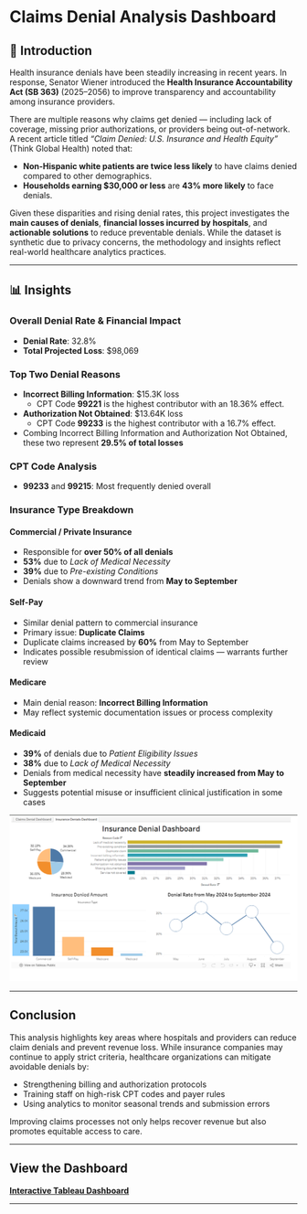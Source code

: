 #  Claims Denial Analysis Dashboard

## 📌 Introduction

Health insurance denials have been steadily increasing in recent years. In response, Senator Wiener introduced the **Health Insurance Accountability Act (SB 363)** (2025–2056) to improve transparency and accountability among insurance providers.

There are multiple reasons why claims get denied — including lack of coverage, missing prior authorizations, or providers being out-of-network. A recent article titled *“Claim Denied: U.S. Insurance and Health Equity”* (Think Global Health) noted that:
- **Non-Hispanic white patients are twice less likely** to have claims denied compared to other demographics.
- **Households earning $30,000 or less** are **43% more likely** to face denials.

Given these disparities and rising denial rates, this project investigates the **main causes of denials**, **financial losses incurred by hospitals**, and **actionable solutions** to reduce preventable denials. While the dataset is synthetic due to privacy concerns, the methodology and insights reflect real-world healthcare analytics practices.

---

## 📊 Insights

###  Overall Denial Rate & Financial Impact
- **Denial Rate**: 32.8%
- **Total Projected Loss**: $98,069

###  Top Two Denial Reasons
- **Incorrect Billing Information**: $15.3K loss
  - CPT Code **99221** is the highest contributor with an 18.36% effect.      
- **Authorization Not Obtained**: $13.64K loss 
  - CPT Code **99233** is the highest contributor with a 16.7% effect.  
- Combing Incorrect Billing Information and Authorization Not Obtained, these two represent **29.5% of total losses**  

###  CPT Code Analysis
- **99233** and **99215**: Most frequently denied overall

###  Insurance Type Breakdown

####  Commercial / Private Insurance
- Responsible for **over 50% of all denials**
- **53%** due to *Lack of Medical Necessity*
- **39%** due to *Pre-existing Conditions*
- Denials show a downward trend from **May to September**

####  Self-Pay
- Similar denial pattern to commercial insurance
- Primary issue: **Duplicate Claims**
- Duplicate claims increased by **60%** from May to September
- Indicates possible resubmission of identical claims — warrants further review

####  Medicare
- Main denial reason: **Incorrect Billing Information**
- May reflect systemic documentation issues or process complexity

####  Medicaid
- **39%** of denials due to *Patient Eligibility Issues*
- **38%** due to *Lack of Medical Necessity*
- Denials from medical necessity have **steadily increased from May to September**
- Suggests potential misuse or insufficient clinical justification in some cases

![Insurance Denial Dashboard](https://raw.githubusercontent.com/blater54/Claims-Denial-Analysis/main/Insurance%20Denial%20Dashboard.png)

---

##  Conclusion

This analysis highlights key areas where hospitals and providers can reduce claim denials and prevent revenue loss. While insurance companies may continue to apply strict criteria, healthcare organizations can mitigate avoidable denials by:

- Strengthening billing and authorization protocols
- Training staff on high-risk CPT codes and payer rules
- Using analytics to monitor seasonal trends and submission errors

Improving claims processes not only helps recover revenue but also promotes equitable access to care.

---

## View the Dashboard

 [**Interactive Tableau Dashboard**](https://blater54.github.io/Claims-Denial-Analysis/Visualizations.html)

---

